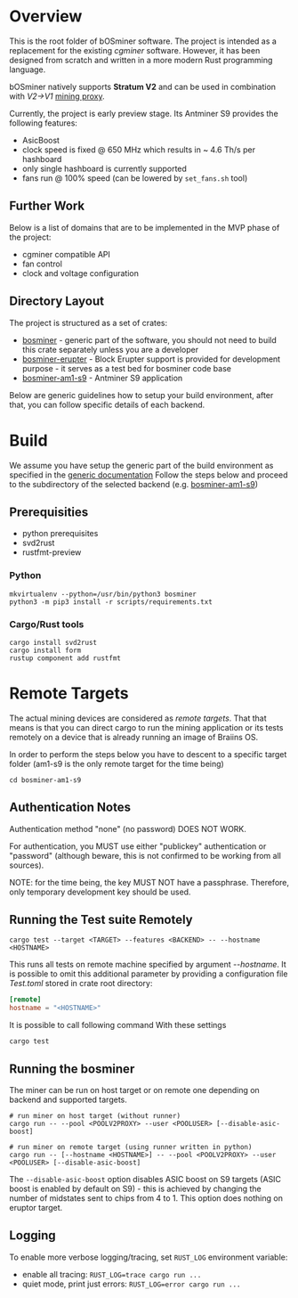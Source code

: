 # Overview

This is the root folder of bOSminer software. The project is intended as a
replacement for the existing *cgminer* software. However, it has been designed
from scratch and written in a more modern Rust programming language.

bOSminer natively supports **Stratum V2** and can be used in combination with
*V2->V1* [mining proxy](../stratum-proxy/README.md).

Currently, the project is early preview stage. Its Antminer S9 provides the following features:

- AsicBoost
- clock speed is fixed @ 650 MHz which results in ~ 4.6 Th/s per hashboard
- only single hashboard is currently supported
- fans run @ 100% speed (can be lowered by `set_fans.sh` tool)


## Further Work

Below is a list of domains that are to be implemented in the MVP phase of the project:

- cgminer compatible API
- fan control
- clock and voltage configuration



## Directory Layout

The project is structured as a set of crates:

- [bosminer](bosminer/README.md) - generic part of the software, you should not need to build this crate separately unless you are a developer
- [bosminer-erupter](bosminer-erupter/README.md) - Block Erupter support is
  provided for development purpose - it serves as a test bed for bosminer code base
- [bosminer-am1-s9](bosminer-am1-s9/README.md) - Antminer S9 application

Below are generic guidelines how to setup your build environment, after that,
you can follow specific details of each backend.

# Build

We assume you have setup the generic part of the build environment as specified in the [generic documentation](../../README.md)
Follow the steps below and proceed to the subdirectory of the selected backend (e.g. [bosminer-am1-s9](bosminer-am1-s9/README.md))

## Prerequisities

- python prerequisites
- svd2rust
- rustfmt-preview

### Python

```
mkvirtualenv --python=/usr/bin/python3 bosminer
python3 -m pip3 install -r scripts/requirements.txt
```

### Cargo/Rust tools


```shell
cargo install svd2rust
cargo install form
rustup component add rustfmt
```


# Remote Targets

The actual mining devices are considered as *remote targets*. That that means is that you can direct cargo to run the mining application or its tests remotely on a device that is already running an image of Braiins OS.

In order to perform the steps below you have to descent to a specific target folder (am1-s9 is the only remote target for the time being)

```shell
cd bosminer-am1-s9
```

## Authentication Notes
Authentication method "none" (no password) DOES NOT WORK.

For authentication, you MUST use either "publickey" authentication or "password" (although beware, this is not confirmed to be working from all sources).

NOTE: for the time being, the key MUST NOT have a passphrase. Therefore, only
temporary development key should be used.

## Running the Test suite Remotely
```shell
cargo test --target <TARGET> --features <BACKEND> -- --hostname <HOSTNAME>
```

This runs all tests on remote machine specified by argument *--hostname*. It is possible to omit this additional parameter
by providing a configuration file *Test.toml* stored in crate root directory:

```toml
[remote]
hostname = "<HOSTNAME>"
```

It is possible to call following command With these settings

```shell
cargo test
```

## Running the bosminer

The miner can be run on host target or on remote one depending on backend and supported targets.

```shell
# run miner on host target (without runner)
cargo run -- --pool <POOLV2PROXY> --user <POOLUSER> [--disable-asic-boost]

# run miner on remote target (using runner written in python)
cargo run -- [--hostname <HOSTNAME>] -- --pool <POOLV2PROXY> --user <POOLUSER> [--disable-asic-boost]
```

The `--disable-asic-boost` option disables ASIC boost on S9 targets (ASIC boost is enabled by default on S9) - this is achieved by changing the number of midstates sent to chips from 4 to 1. This option does nothing on eruptor target.


## Logging

To enable more verbose logging/tracing, set `RUST_LOG` environment variable:

- enable all tracing: `RUST_LOG=trace cargo run ...`
- quiet mode, print just errors: `RUST_LOG=error cargo run ...`
